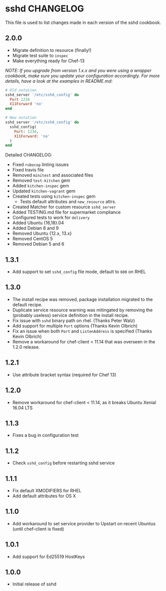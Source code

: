 sshd CHANGELOG
==============

This file is used to list changes made in each version of the sshd cookbook.

2.0.0
-----

- Migrate definition to resource (finally!)
- Migrate test suite to `inspec`
- Make everything ready for Chef-13

*NOTE: If you upgrade from version 1.x.x and you were using a wrapper cookbook, make sure you update your configuration accordingly. For more details, have a look at the examples in README.md*:

```ruby
# Old notation
sshd_server '/etc/sshd_config' do
  Port 1234
  X11Forward 'no'
end

# New notation
sshd_server '/etc/sshd_config' do
  sshd_config(
    Port: 1234,
    X11Forward: 'no'
  )
end
```

Detailed CHANGELOG:

- Fixed `rubocop` linting issues
- Fixed travis file
- Removed `minitest` and associated files
- Removed `test-kitchen` gem
- Added `kitchen-inspec` gem
- Updated `kitchen-vagrant` gem
- Created tests using `kitchen-inspec` gem
    - Tests default attributes and `new_resource` attrs.
- Created Matcher for custom resource `sshd_server`
- Added TESTING.md file for supermarket compliance
- Configured tests to work for `delivery`
- Added Ubuntu {16,18}.04
- Added Debian 8 and 9
- Removed Ubuntu {12.x, 13.x}
- Removed CentOS 5
- Removed Debian 5 and 6


1.3.1
-----

- Add support to set `sshd_config` file mode, default to `600` on RHEL

1.3.0
-----

- The install recipe was removed, package installation migrated to the default recipe.
- Duplicate service resource warning was mitingated by removing the (probably useless) service definition in the install recipe.
- Fix issue with `sshd` binary path on rhel. (Thanks Peter Walz)
- Add support for multiple `Port` options (Thanks Kevin Olbrich)
- Fix an issue when both `Port` and `ListenAddress` is specified (Thanks Kevin Olbrich)
- Remove a workaround for chef-client < 11.14 that was overseen in the 1.2.0 release.

1.2.1
-----

- Use attribute bracket syntax (required for Chef 13)

1.2.0
-----

- Remove workaround for chef-client < 11.14, as it breaks Ubuntu Xenial 16.04 LTS

1.1.3
-----

- Fixes a bug in configuration test

1.1.2
-----

- Check `sshd_config` before restarting sshd service

1.1.1
-----

- Fix default XMODIFIERS for RHEL
- Add default attributes for OS X

1.1.0
-----

- Add workaround to set service provider to Upstart on recent Ubuntus (until chef-client is fixed)

1.0.1
-----

- Add support for Ed25519 HostKeys

1.0.0
-----

- Initial release of sshd
